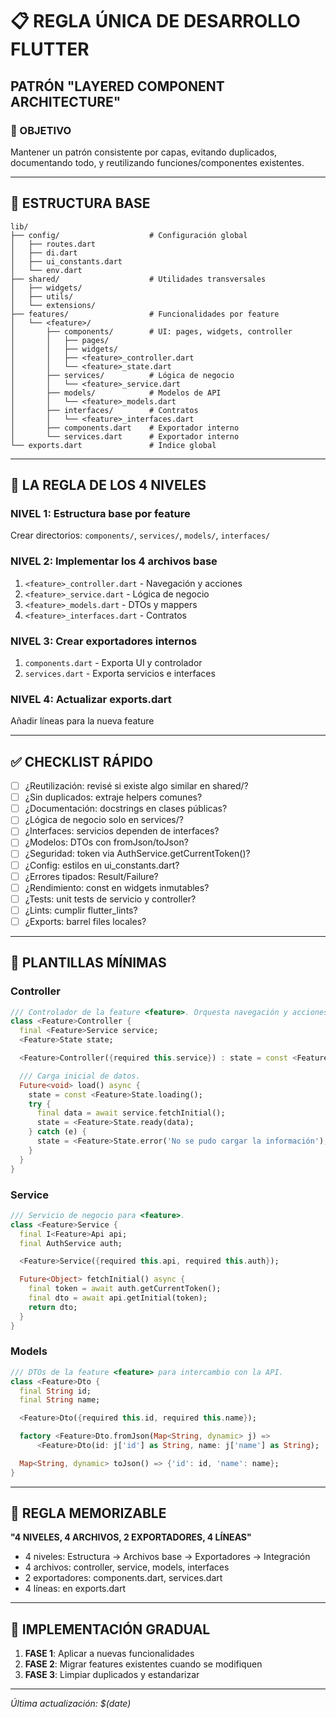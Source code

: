 # 📋 REGLA ÚNICA DE DESARROLLO FLUTTER
## PATRÓN "LAYERED COMPONENT ARCHITECTURE"

### 🎯 OBJETIVO
Mantener un patrón consistente por capas, evitando duplicados, documentando todo, y reutilizando funciones/componentes existentes.

---

## 📁 ESTRUCTURA BASE

```
lib/
├── config/                    # Configuración global
│   ├── routes.dart
│   ├── di.dart
│   ├── ui_constants.dart
│   └── env.dart
├── shared/                    # Utilidades transversales
│   ├── widgets/
│   ├── utils/
│   └── extensions/
├── features/                  # Funcionalidades por feature
│   └── <feature>/
│       ├── components/        # UI: pages, widgets, controller
│       │   ├── pages/
│       │   ├── widgets/
│       │   ├── <feature>_controller.dart
│       │   └── <feature>_state.dart
│       ├── services/          # Lógica de negocio
│       │   └── <feature>_service.dart
│       ├── models/            # Modelos de API
│       │   └── <feature>_models.dart
│       ├── interfaces/        # Contratos
│       │   └── <feature>_interfaces.dart
│       ├── components.dart    # Exportador interno
│       └── services.dart      # Exportador interno
└── exports.dart               # Índice global
```

---

## 🎯 LA REGLA DE LOS 4 NIVELES

### NIVEL 1: Estructura base por feature
Crear directorios: `components/`, `services/`, `models/`, `interfaces/`

### NIVEL 2: Implementar los 4 archivos base
1. `<feature>_controller.dart` - Navegación y acciones
2. `<feature>_service.dart` - Lógica de negocio
3. `<feature>_models.dart` - DTOs y mappers
4. `<feature>_interfaces.dart` - Contratos

### NIVEL 3: Crear exportadores internos
1. `components.dart` - Exporta UI y controlador
2. `services.dart` - Exporta servicios e interfaces

### NIVEL 4: Actualizar exports.dart
Añadir líneas para la nueva feature

---

## ✅ CHECKLIST RÁPIDO

- [ ] ¿Reutilización: revisé si existe algo similar en shared/?
- [ ] ¿Sin duplicados: extraje helpers comunes?
- [ ] ¿Documentación: docstrings en clases públicas?
- [ ] ¿Lógica de negocio solo en services/?
- [ ] ¿Interfaces: servicios dependen de interfaces?
- [ ] ¿Modelos: DTOs con fromJson/toJson?
- [ ] ¿Seguridad: token via AuthService.getCurrentToken()?
- [ ] ¿Config: estilos en ui_constants.dart?
- [ ] ¿Errores tipados: Result/Failure?
- [ ] ¿Rendimiento: const en widgets inmutables?
- [ ] ¿Tests: unit tests de servicio y controller?
- [ ] ¿Lints: cumplir flutter_lints?
- [ ] ¿Exports: barrel files locales?

---

## 📝 PLANTILLAS MÍNIMAS

### Controller
```dart
/// Controlador de la feature <feature>. Orquesta navegación y acciones de UI.
class <Feature>Controller {
  final <Feature>Service service;
  <Feature>State state;

  <Feature>Controller({required this.service}) : state = const <Feature>State.idle();

  /// Carga inicial de datos.
  Future<void> load() async {
    state = const <Feature>State.loading();
    try {
      final data = await service.fetchInitial();
      state = <Feature>State.ready(data);
    } catch (e) {
      state = <Feature>State.error('No se pudo cargar la información');
    }
  }
}
```

### Service
```dart
/// Servicio de negocio para <feature>.
class <Feature>Service {
  final I<Feature>Api api;
  final AuthService auth;

  <Feature>Service({required this.api, required this.auth});

  Future<Object> fetchInitial() async {
    final token = await auth.getCurrentToken();
    final dto = await api.getInitial(token);
    return dto;
  }
}
```

### Models
```dart
/// DTOs de la feature <feature> para intercambio con la API.
class <Feature>Dto {
  final String id;
  final String name;

  <Feature>Dto({required this.id, required this.name});

  factory <Feature>Dto.fromJson(Map<String, dynamic> j) =>
      <Feature>Dto(id: j['id'] as String, name: j['name'] as String);

  Map<String, dynamic> toJson() => {'id': id, 'name': name};
}
```

---

## 🎯 REGLA MEMORIZABLE

**"4 NIVELES, 4 ARCHIVOS, 2 EXPORTADORES, 4 LÍNEAS"**

- 4 niveles: Estructura → Archivos base → Exportadores → Integración
- 4 archivos: controller, service, models, interfaces
- 2 exportadores: components.dart, services.dart
- 4 líneas: en exports.dart

---

## 🚀 IMPLEMENTACIÓN GRADUAL

1. **FASE 1**: Aplicar a nuevas funcionalidades
2. **FASE 2**: Migrar features existentes cuando se modifiquen
3. **FASE 3**: Limpiar duplicados y estandarizar

---

*Última actualización: $(date)*
